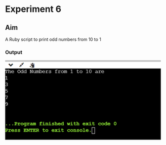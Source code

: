 # Experiment 6
## Aim
A Ruby script to print odd numbers from 10 to 1

### Output
![output](exp6.png)
